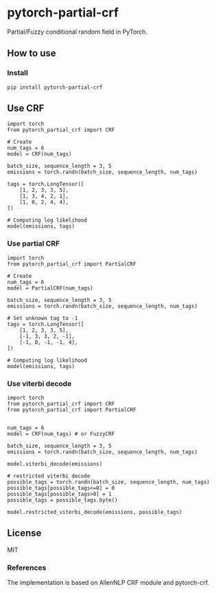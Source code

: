 # pytorch-partial-crf

Partial/Fuzzy conditional random field in PyTorch.

## How to use

### Install

```
pip install pytorch-partial-crf
```

## Use CRF

```
import torch
from pytorch_partial_crf import CRF

# Create 
num_tags = 6
model = CRF(num_tags)

batch_size, sequence_length = 3, 5
emissions = torch.randn(batch_size, sequence_length, num_tags)

tags = torch.LongTensor([
    [1, 2, 3, 3, 5],
    [1, 3, 4, 2, 1],
    [1, 0, 2, 4, 4],
])

# Computing log likelihood
model(emissions, tags)
```

### Use partial CRF

```
import torch
from pytorch_partial_crf import PartialCRF

# Create 
num_tags = 6
model = PartialCRF(num_tags)

batch_size, sequence_length = 3, 5
emissions = torch.randn(batch_size, sequence_length, num_tags)

# Set unknown tag to -1
tags = torch.LongTensor([
    [1, 2, 3, 3, 5],
    [-1, 3, 3, 2, -1],
    [-1, 0, -1, -1, 4],
])

# Computing log likelihood
model(emissions, tags)
```

### Use viterbi decode

```
import torch
from pytorch_partial_crf import CRF
from pytorch_partial_crf import PartialCRF


num_tags = 6
model = CRF(num_tags) # or FuzzyCRF

batch_size, sequence_length = 3, 5
emissions = torch.randn(batch_size, sequence_length, num_tags)

model.viterbi_decode(emissions)

# restricted viterbi decode
possible_tags = torch.randn(batch_size, sequence_length, num_tags)
possible_tags[possible_tags<=0] = 0
possible_tags[possible_tags>0] = 1
possible_tags = possible_tags.byte()  

model.restricted_viterbi_decode(emissions, possible_tags)
```

## License

MIT

### References

The implementation is based on AllenNLP CRF module and pytorch-crf.
